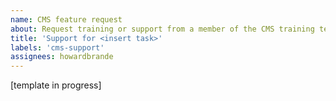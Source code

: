 ```yaml
---
name: CMS feature request
about: Request training or support from a member of the CMS training team.
title: 'Support for <insert task>'
labels: 'cms-support'
assignees: howardbrande
---
```


[template in progress]
